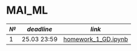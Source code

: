 # MAI_ML

_№_|_deadline_|_link_
--|--|--|
|1|25.03 23:59|[homework_1_GD.ipynb](/homework_1_GD.ipynb)